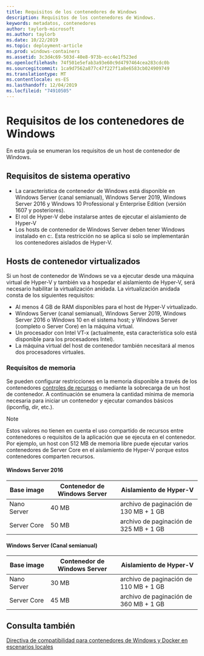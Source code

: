 ```yaml
---
title: Requisitos de los contenedores de Windows
description: Requisitos de los contenedores de Windows.
keywords: metadatos, contenedores
author: taylorb-microsoft
ms.author: taylorb
ms.date: 10/22/2019
ms.topic: deployment-article
ms.prod: windows-containers
ms.assetid: 3c3d4c69-503d-40e8-973b-ecc4e1f523ed
ms.openlocfilehash: 74f501e5efab3a93e60c9d4797464cea283cdc0b
ms.sourcegitcommit: 1ca9d7562a877c47f227f1a8e6583cb024909749
ms.translationtype: MT
ms.contentlocale: es-ES
ms.lasthandoff: 12/04/2019
ms.locfileid: "74910505"
---
```

# <a name="windows-container-requirements"></a>Requisitos de los contenedores de Windows

En esta guía se enumeran los requisitos de un host de contenedor de Windows.

## <a name="operating-system-requirements"></a>Requisitos de sistema operativo

- La característica de contenedor de Windows está disponible en Windows Server (canal semianual), Windows Server 2019, Windows Server 2016 y Windows 10 Professional y Enterprise Edition (versión 1607 y posteriores).
- El rol de Hyper-V debe instalarse antes de ejecutar el aislamiento de Hyper-V
- Los hosts de contenedor de Windows Server deben tener Windows instalado en c:\. Esta restricción no se aplica si solo se implementarán los contenedores aislados de Hyper-V.

## <a name="virtualized-container-hosts"></a>Hosts de contenedor virtualizados

Si un host de contenedor de Windows se va a ejecutar desde una máquina virtual de Hyper-V y también va a hospedar el aislamiento de Hyper-V, será necesario habilitar la virtualización anidada. La virtualización anidada consta de los siguientes requisitos:

- Al menos 4 GB de RAM disponibles para el host de Hyper-V virtualizado.
- Windows Server (canal semianual), Windows Server 2019, Windows Server 2016 o Windows 10 en el sistema host; y Windows Server (completo o Server Core) en la máquina virtual.
- Un procesador con Intel VT-x (actualmente, esta característica solo está disponible para los procesadores Intel).
- La máquina virtual del host de contenedor también necesitará al menos dos procesadores virtuales.

### <a name="memory-requirements"></a>Requisitos de memoria

Se pueden configurar restricciones en la memoria disponible a través de los contenedores [controles de recursos](https://docs.microsoft.com/virtualization/windowscontainers/manage-containers/resource-controls) o mediante la sobrecarga de un host de contenedor.  A continuación se enumera la cantidad mínima de memoria necesaria para iniciar un contenedor y ejecutar comandos básicos (ipconfig, dir, etc.).

>[!NOTE]
>Estos valores no tienen en cuenta el uso compartido de recursos entre contenedores o requisitos de la aplicación que se ejecuta en el contenedor.  Por ejemplo, un host con 512 MB de memoria libre puede ejecutar varios contenedores de Server Core en el aislamiento de Hyper-V porque estos contenedores comparten recursos.

#### <a name="windows-server-2016"></a>Windows Server 2016

| Base image  | Contenedor de Windows Server | Aislamiento de Hyper-V    |
| ----------- | ------------------------ | -------------------- |
| Nano Server | 40 MB                     | archivo de paginación de 130 MB + 1 GB |
| Server Core | 50 MB                     | archivo de paginación de 325 MB + 1 GB |

#### <a name="windows-server-semi-annual-channel"></a>Windows Server (Canal semianual)

| Base image  | Contenedor de Windows Server | Aislamiento de Hyper-V    |
| ----------- | ------------------------ | -------------------- |
| Nano Server | 30 MB                     | archivo de paginación de 110 MB + 1 GB |
| Server Core | 45 MB                     | archivo de paginación de 360 MB + 1 GB |

## <a name="see-also"></a>Consulta también

[Directiva de compatibilidad para contenedores de Windows y Docker en escenarios locales](https://support.microsoft.com/help/4489234/support-policy-for-windows-containers-and-docker-on-premises)